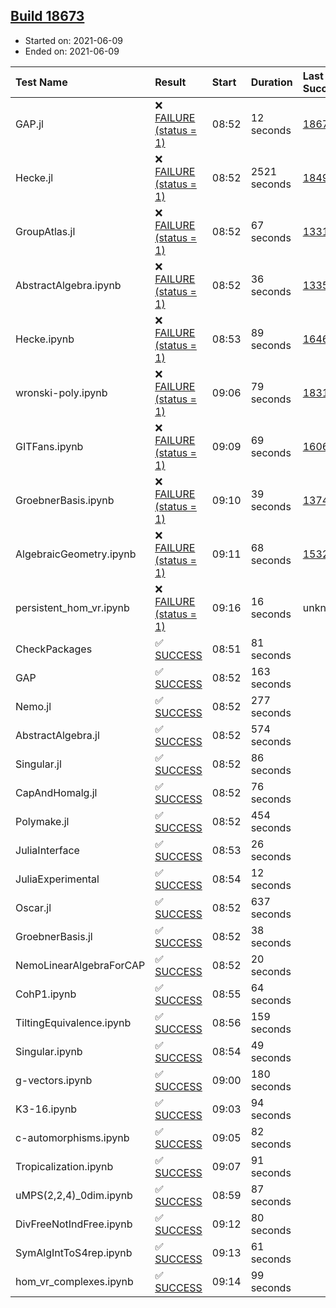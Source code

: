 ## [Build 18673](https://oscarci.mathematik.uni-kl.de/job/oscar/18673/)

* Started on: 2021-06-09
* Ended on: 2021-06-09

| Test Name    | Result | Start | Duration | Last Success | First Failure |
|:-------------|:-------|:------|:---------|:-------------|:--------------|
| GAP.jl | ❌ [FAILURE (status = 1)](https://oscarci.mathematik.uni-kl.de/job/oscar/18673/artifact/logs/build-18673/GAP.jl.log) | 08:52 | 12 seconds | [18672](https://oscarci.mathematik.uni-kl.de/job/oscar/18672/) | [18673](https://oscarci.mathematik.uni-kl.de/job/oscar/18673/) |
| Hecke.jl | ❌ [FAILURE (status = 1)](https://oscarci.mathematik.uni-kl.de/job/oscar/18673/artifact/logs/build-18673/Hecke.jl.log) | 08:52 | 2521 seconds | [18490](https://oscarci.mathematik.uni-kl.de/job/oscar/18490/) | [18491](https://oscarci.mathematik.uni-kl.de/job/oscar/18491/) |
| GroupAtlas.jl | ❌ [FAILURE (status = 1)](https://oscarci.mathematik.uni-kl.de/job/oscar/18673/artifact/logs/build-18673/GroupAtlas.jl.log) | 08:52 | 67 seconds | [13311](https://oscarci.mathematik.uni-kl.de/job/oscar/13311/) | [13312](https://oscarci.mathematik.uni-kl.de/job/oscar/13312/) |
| AbstractAlgebra.ipynb | ❌ [FAILURE (status = 1)](https://oscarci.mathematik.uni-kl.de/job/oscar/18673/artifact/logs/build-18673/AbstractAlgebra.ipynb.log) | 08:52 | 36 seconds | [13355](https://oscarci.mathematik.uni-kl.de/job/oscar/13355/) | [13356](https://oscarci.mathematik.uni-kl.de/job/oscar/13356/) |
| Hecke.ipynb | ❌ [FAILURE (status = 1)](https://oscarci.mathematik.uni-kl.de/job/oscar/18673/artifact/logs/build-18673/Hecke.ipynb.log) | 08:53 | 89 seconds | [16463](https://oscarci.mathematik.uni-kl.de/job/oscar/16463/) | [16464](https://oscarci.mathematik.uni-kl.de/job/oscar/16464/) |
| wronski-poly.ipynb | ❌ [FAILURE (status = 1)](https://oscarci.mathematik.uni-kl.de/job/oscar/18673/artifact/logs/build-18673/wronski-poly.ipynb.log) | 09:06 | 79 seconds | [18314](https://oscarci.mathematik.uni-kl.de/job/oscar/18314/) | [18315](https://oscarci.mathematik.uni-kl.de/job/oscar/18315/) |
| GITFans.ipynb | ❌ [FAILURE (status = 1)](https://oscarci.mathematik.uni-kl.de/job/oscar/18673/artifact/logs/build-18673/GITFans.ipynb.log) | 09:09 | 69 seconds | [16068](https://oscarci.mathematik.uni-kl.de/job/oscar/16068/) | [16069](https://oscarci.mathematik.uni-kl.de/job/oscar/16069/) |
| GroebnerBasis.ipynb | ❌ [FAILURE (status = 1)](https://oscarci.mathematik.uni-kl.de/job/oscar/18673/artifact/logs/build-18673/GroebnerBasis.ipynb.log) | 09:10 | 39 seconds | [13748](https://oscarci.mathematik.uni-kl.de/job/oscar/13748/) | [13749](https://oscarci.mathematik.uni-kl.de/job/oscar/13749/) |
| AlgebraicGeometry.ipynb | ❌ [FAILURE (status = 1)](https://oscarci.mathematik.uni-kl.de/job/oscar/18673/artifact/logs/build-18673/AlgebraicGeometry.ipynb.log) | 09:11 | 68 seconds | [15322](https://oscarci.mathematik.uni-kl.de/job/oscar/15322/) | [15323](https://oscarci.mathematik.uni-kl.de/job/oscar/15323/) |
| persistent_hom_vr.ipynb | ❌ [FAILURE (status = 1)](https://oscarci.mathematik.uni-kl.de/job/oscar/18673/artifact/logs/build-18673/persistent_hom_vr.ipynb.log) | 09:16 | 16 seconds | unknown | unknown |
| CheckPackages | ✅ [SUCCESS](https://oscarci.mathematik.uni-kl.de/job/oscar/18673/artifact/logs/build-18673/CheckPackages.log) | 08:51 | 81 seconds |  |  |
| GAP | ✅ [SUCCESS](https://oscarci.mathematik.uni-kl.de/job/oscar/18673/artifact/logs/build-18673/GAP.log) | 08:52 | 163 seconds |  |  |
| Nemo.jl | ✅ [SUCCESS](https://oscarci.mathematik.uni-kl.de/job/oscar/18673/artifact/logs/build-18673/Nemo.jl.log) | 08:52 | 277 seconds |  |  |
| AbstractAlgebra.jl | ✅ [SUCCESS](https://oscarci.mathematik.uni-kl.de/job/oscar/18673/artifact/logs/build-18673/AbstractAlgebra.jl.log) | 08:52 | 574 seconds |  |  |
| Singular.jl | ✅ [SUCCESS](https://oscarci.mathematik.uni-kl.de/job/oscar/18673/artifact/logs/build-18673/Singular.jl.log) | 08:52 | 86 seconds |  |  |
| CapAndHomalg.jl | ✅ [SUCCESS](https://oscarci.mathematik.uni-kl.de/job/oscar/18673/artifact/logs/build-18673/CapAndHomalg.jl.log) | 08:52 | 76 seconds |  |  |
| Polymake.jl | ✅ [SUCCESS](https://oscarci.mathematik.uni-kl.de/job/oscar/18673/artifact/logs/build-18673/Polymake.jl.log) | 08:52 | 454 seconds |  |  |
| JuliaInterface | ✅ [SUCCESS](https://oscarci.mathematik.uni-kl.de/job/oscar/18673/artifact/logs/build-18673/JuliaInterface.log) | 08:53 | 26 seconds |  |  |
| JuliaExperimental | ✅ [SUCCESS](https://oscarci.mathematik.uni-kl.de/job/oscar/18673/artifact/logs/build-18673/JuliaExperimental.log) | 08:54 | 12 seconds |  |  |
| Oscar.jl | ✅ [SUCCESS](https://oscarci.mathematik.uni-kl.de/job/oscar/18673/artifact/logs/build-18673/Oscar.jl.log) | 08:52 | 637 seconds |  |  |
| GroebnerBasis.jl | ✅ [SUCCESS](https://oscarci.mathematik.uni-kl.de/job/oscar/18673/artifact/logs/build-18673/GroebnerBasis.jl.log) | 08:52 | 38 seconds |  |  |
| NemoLinearAlgebraForCAP | ✅ [SUCCESS](https://oscarci.mathematik.uni-kl.de/job/oscar/18673/artifact/logs/build-18673/NemoLinearAlgebraForCAP.log) | 08:52 | 20 seconds |  |  |
| CohP1.ipynb | ✅ [SUCCESS](https://oscarci.mathematik.uni-kl.de/job/oscar/18673/artifact/logs/build-18673/CohP1.ipynb.log) | 08:55 | 64 seconds |  |  |
| TiltingEquivalence.ipynb | ✅ [SUCCESS](https://oscarci.mathematik.uni-kl.de/job/oscar/18673/artifact/logs/build-18673/TiltingEquivalence.ipynb.log) | 08:56 | 159 seconds |  |  |
| Singular.ipynb | ✅ [SUCCESS](https://oscarci.mathematik.uni-kl.de/job/oscar/18673/artifact/logs/build-18673/Singular.ipynb.log) | 08:54 | 49 seconds |  |  |
| g-vectors.ipynb | ✅ [SUCCESS](https://oscarci.mathematik.uni-kl.de/job/oscar/18673/artifact/logs/build-18673/g-vectors.ipynb.log) | 09:00 | 180 seconds |  |  |
| K3-16.ipynb | ✅ [SUCCESS](https://oscarci.mathematik.uni-kl.de/job/oscar/18673/artifact/logs/build-18673/K3-16.ipynb.log) | 09:03 | 94 seconds |  |  |
| c-automorphisms.ipynb | ✅ [SUCCESS](https://oscarci.mathematik.uni-kl.de/job/oscar/18673/artifact/logs/build-18673/c-automorphisms.ipynb.log) | 09:05 | 82 seconds |  |  |
| Tropicalization.ipynb | ✅ [SUCCESS](https://oscarci.mathematik.uni-kl.de/job/oscar/18673/artifact/logs/build-18673/Tropicalization.ipynb.log) | 09:07 | 91 seconds |  |  |
| uMPS(2,2,4)_0dim.ipynb | ✅ [SUCCESS](https://oscarci.mathematik.uni-kl.de/job/oscar/18673/artifact/logs/build-18673/uMPS-2-2-4-_0dim.ipynb.log) | 08:59 | 87 seconds |  |  |
| DivFreeNotIndFree.ipynb | ✅ [SUCCESS](https://oscarci.mathematik.uni-kl.de/job/oscar/18673/artifact/logs/build-18673/DivFreeNotIndFree.ipynb.log) | 09:12 | 80 seconds |  |  |
| SymAlgIntToS4rep.ipynb | ✅ [SUCCESS](https://oscarci.mathematik.uni-kl.de/job/oscar/18673/artifact/logs/build-18673/SymAlgIntToS4rep.ipynb.log) | 09:13 | 61 seconds |  |  |
| hom_vr_complexes.ipynb | ✅ [SUCCESS](https://oscarci.mathematik.uni-kl.de/job/oscar/18673/artifact/logs/build-18673/hom_vr_complexes.ipynb.log) | 09:14 | 99 seconds |  |  |
